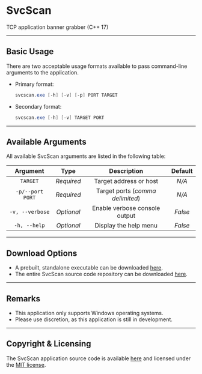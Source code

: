 # SvcScan

TCP application banner grabber (C++ 17)

***

## Basic Usage

There are two acceptable usage formats available to pass command-line
arguments to the application.

* Primary format:

    ```powershell
    svcscan.exe [-h] [-v] [-p] PORT TARGET
    ```

* Secondary format:

    ```powershell
    svcscan.exe [-h] [-v] TARGET PORT
    ```

***

## Available Arguments

All available SvcScan arguments are listed in the following table:

| Argument         | Type       | Description                      | Default |
|:----------------:|:----------:|:--------------------------------:|:-------:|
| `TARGET`         | *Required* | Target address or host           | *N/A*   |
| `-p/--port PORT` | *Required* | Target ports (*comma delimited*) | *N/A*   |
| `-v, --verbose`  | *Optional* | Enable verbose console output    | *False* |
| `-h, --help`     | *Optional* | Display the help menu            | *False* |

***

## Download Options

* A prebuilt, standalone executable can be downloaded
[here](https://raw.githubusercontent.com/vandavey/SvcScan/main/x64/Zips/SvcScan_Win-x64.zip).
* The entire SvcScan source code repository can be downloaded
[here](https://github.com/vandavey/SvcScan/archive/main.zip).

***

## Remarks

* This application only supports Windows operating systems.
* Please use discretion, as this application is still in development.

***

## Copyright & Licensing

The SvcScan application source code is available
[here](https://github.com/vandavey/SvcScan) and licensed
under the [MIT license](LICENSE.md).
